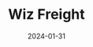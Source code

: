 ---  
layout: startup_page  
title: "Wiz Freight"  
id: "wizfreight.com"  
permalink: "/wizfreightwizfreight.com01312024/"  
website: "https://wizfreight.com/"  
funding_round: "Series B"  
funding_amount: "$15M"  
investors: "SBI Investment, Tiger Global Management, Nippon Express Holdings, Axilor Technologies Fund, Foundamental, Arali Investments, Unikon Shipping Ventures"  
about: "Wiz Freight is a digital cross-border supply chain startup that helps exporters and importers book and manage shipments. Its AI-powered platform offers features such as instant capacity discovery, routing, door-to-door tracking, and automated customizable document workflows, streamlining the logistics process."  
markets: "Logistics, Supply Chain, AI, Freight Service, Transportation, Supply Chain Management"  
hq: "Chennai, Tamil Nadu, India"  
founded_year: "2020"  
linkedin: "https://www.linkedin.com/company/wizfreight"  
twitter: ""  
instagram: ""  
facebook: ""  
crunchbase: "https://www.crunchbase.com/organization/wiz-freight"  
pitchbook: ""  

date_display: "31-Jan-2024"  
date: "2024-01-31"

# SEO Optimization  
meta_title: "Wiz Freight - Series B Funding ($15M)"  
meta_description: "Wiz Freight, Wiz Freight is a digital cross-border supply chain startup that helps exporters and importers book and manage shipments. Its AI-powered platform offer..."  
meta_keywords: "Wiz Freight, Logistics, Supply Chain, AI, Freight Service, Transportation, Supply Chain Management, Series B funding"  
canonical_url: "https://startup.projectstartups.com/wizfreightwizfreight.com01312024/"  
---